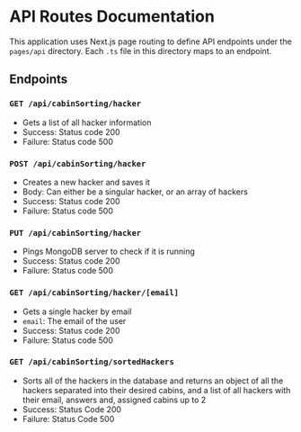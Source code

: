 # API Routes Documentation 

This application uses Next.js page routing to define API endpoints under the `pages/api` directory. Each `.ts` file in this directory maps to an endpoint.

## Endpoints

### `GET /api/cabinSorting/hacker`

- Gets a list of all hacker information
- Success: Status code 200
- Failure: Status code 500

### `POST /api/cabinSorting/hacker` 

- Creates a new hacker and saves it
- Body: Can either be a singular hacker, or an array of hackers
- Success: Status code 200
- Failure: Status code 500

### `PUT /api/cabinSorting/hacker` 

- Pings MongoDB server to check if it is running
- Success: Status code 200
- Failure: Status code 500

### `GET /api/cabinSorting/hacker/[email]`

- Gets a single hacker by email
- `email`: The email of the user
- Success: Status code 200
- Failure: Status code 500

### `GET /api/cabinSorting/sortedHackers`

- Sorts all of the hackers in the database and returns an object of all the hackers separated into their desired cabins, and a list of all hackers with their email, answers and, assigned cabins up to 2
- Success: Status Code 200
- Failure: Status Code 500